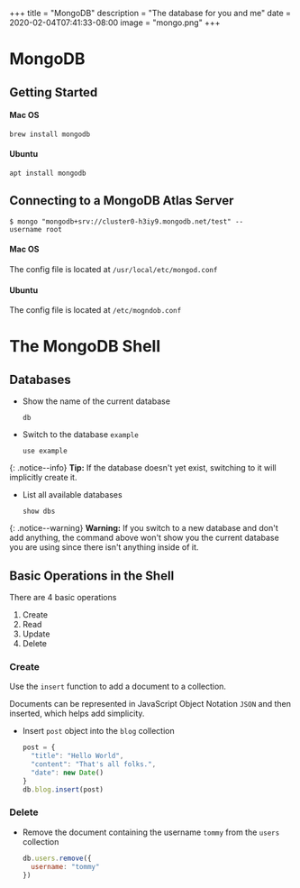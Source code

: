 +++
title = "MongoDB"
description = "The database for you and me"
date = 2020-02-04T07:41:33-08:00
image = "mongo.png"
+++

# MongoDB

## Getting Started

#### Mac OS

```
brew install mongodb
```

#### Ubuntu

```
apt install mongodb
```

## Connecting to a MongoDB Atlas Server

`$ mongo "mongodb+srv://cluster0-h3iy9.mongodb.net/test" --username root`

#### Mac OS

The config file is located at `/usr/local/etc/mongod.conf`

#### Ubuntu

The config file is located at `/etc/mogndob.conf`

# The MongoDB Shell

## Databases

* Show the name of the current database

  ```
  db
  ```

* Switch to the database `example`

  ```
  use example
  ```

{: .notice--info}
**Tip:** If the database doesn't yet exist, switching to it will implicitly create it.

* List all available databases

  ```
  show dbs
  ```

{: .notice--warning}
**Warning:** If you switch to a new database and don't add anything, the command above won't show you the current database you are using since there isn't anything inside of it.



## Basic Operations in the Shell

There are 4 basic operations
1. Create
2. Read
3. Update
4. Delete

### Create

Use the `insert` function to add a document to a collection.

Documents can be represented in JavaScript Object Notation `JSON` and then inserted, which helps add simplicity.

* Insert `post` object into the `blog` collection

  ```js
  post = {
    "title": "Hello World",
    "content": "That's all folks.",
    "date": new Date()
  }
  db.blog.insert(post)
  ```

### Delete

* Remove the document containing the username `tommy` from the `users` collection

  ```js
  db.users.remove({
    username: "tommy"
  })
  ```
